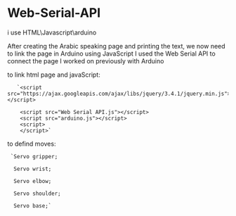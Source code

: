 # Web-Serial-API

i use HTML\Javascript\arduino


After creating the Arabic speaking page and printing the text, we now need to link the page in Arduino using JavaScript
I used the Web Serial API to connect the page I worked on previously with Arduino

to link html page and javaScript:


       `<script src="https://ajax.googleapis.com/ajax/libs/jquery/3.4.1/jquery.min.js"></script>  
       
        <script src="Web Serial API.js"></script>
        <script src="arduino.js"></script>
        <script>
        </script>`
       
       
 to defind moves: 
       
     `Servo gripper;

      Servo wrist;
      
      Servo elbow;
      
      Servo shoulder;
      
      Servo base;`
      
      
